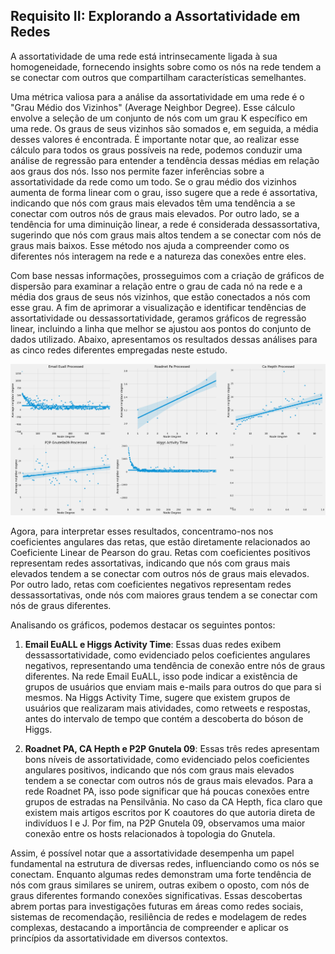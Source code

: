 ## Requisito II: Explorando a Assortatividade em Redes

A assortatividade de uma rede está intrinsecamente ligada à sua homogeneidade, fornecendo insights sobre como os nós na rede tendem a se conectar com outros que compartilham características semelhantes.

Uma métrica valiosa para a análise da assortatividade em uma rede é o "Grau Médio dos Vizinhos" (Average Neighbor Degree). Esse cálculo envolve a seleção de um conjunto de nós com um grau K específico em uma rede. Os graus de seus vizinhos são somados e, em seguida, a média desses valores é encontrada. É importante notar que, ao realizar esse cálculo para todos os graus possíveis na rede, podemos conduzir uma análise de regressão para entender a tendência dessas médias em relação aos graus dos nós. Isso nos permite fazer inferências sobre a assortatividade da rede como um todo. Se o grau médio dos vizinhos aumenta de forma linear com o grau, isso sugere que a rede é assortativa, indicando que nós com graus mais elevados têm uma tendência a se conectar com outros nós de graus mais elevados. Por outro lado, se a tendência for uma diminuição linear, a rede é considerada dessassortativa, sugerindo que nós com graus mais altos tendem a se conectar com nós de graus mais baixos. Esse método nos ajuda a compreender como os diferentes nós interagem na rede e a natureza das conexões entre eles.

Com base nessas informações, prosseguimos com a criação de gráficos de dispersão para examinar a relação entre o grau de cada nó na rede e a média dos graus de seus nós vizinhos, que estão conectados a nós com esse grau. A fim de aprimorar a visualização e identificar tendências de assortatividade ou dessassortatividade, geramos gráficos de regressão linear, incluindo a linha que melhor se ajustou aos pontos do conjunto de dados utilizado. Abaixo, apresentamos os resultados dessas análises para as cinco redes diferentes empregadas neste estudo.

![Gráficos](./graphs.png)

Agora, para interpretar esses resultados, concentramo-nos nos coeficientes angulares das retas, que estão diretamente relacionados ao Coeficiente Linear de Pearson do grau. Retas com coeficientes positivos representam redes assortativas, indicando que nós com graus mais elevados tendem a se conectar com outros nós de graus mais elevados. Por outro lado, retas com coeficientes negativos representam redes dessassortativas, onde nós com maiores graus tendem a se conectar com nós de graus diferentes.

Analisando os gráficos, podemos destacar os seguintes pontos:

1. **Email EuALL e Higgs Activity Time**: Essas duas redes exibem dessassortatividade, como evidenciado pelos coeficientes angulares negativos, representando uma tendência de conexão entre nós de graus diferentes. Na rede Email EuALL, isso pode indicar a existência de grupos de usuários que enviam mais e-mails para outros do que para si mesmos. Na Higgs Activity Time, sugere que existem grupos de usuários que realizaram mais atividades, como retweets e respostas, antes do intervalo de tempo que contém a descoberta do bóson de Higgs.

2. **Roadnet PA, CA Hepth e P2P Gnutela 09**: Essas três redes apresentam bons níveis de assortatividade, como evidenciado pelos coeficientes angulares positivos, indicando que nós com graus mais elevados tendem a se conectar com outros nós de graus mais elevados. Para a rede Roadnet PA, isso pode significar que há poucas conexões entre grupos de estradas na Pensilvânia. No caso da CA Hepth, fica claro que existem mais artigos escritos por K coautores do que autoria direta de indivíduos I e J. Por fim, na P2P Gnutela 09, observamos uma maior conexão entre os hosts relacionados à topologia do Gnutela.

Assim, é possível notar que a assortatividade desempenha um papel fundamental na estrutura de diversas redes, influenciando como os nós se conectam. Enquanto algumas redes demonstram uma forte tendência de nós com graus similares se unirem, outras exibem o oposto, com nós de graus diferentes formando conexões significativas. Essas descobertas abrem portas para investigações futuras em áreas como redes sociais, sistemas de recomendação, resiliência de redes e modelagem de redes complexas, destacando a importância de compreender e aplicar os princípios da assortatividade em diversos contextos.
